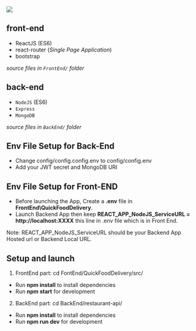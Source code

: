<img src="Screenshots/HomePage-ReactApp.PNG"/>


## front-end

 - ReactJS (ES6)
 - react-router (*Single Page Application*)
 - bootstrap
 
*source files in `FrontEnd/` folder*

## back-end

 - `NodeJS` (ES6)
 - `Express`
 - `MongoDB`

*source files in `BackEnd/` folder*

## Env File Setup for Back-End
- Change config/config.config.env to config/config.env
- Add your JWT secret and MongoDB URI

## Env File Setup for Front-END
- Before launching the App, Create a **.env** file in **FrontEnd\QuickFoodDelivery**.
- Launch Backend App then keep **REACT_APP_NodeJS_ServiceURL = http://localhost:XXXX** this line in .env file which is in Front End.

Note: REACT_APP_NodeJS_ServiceURL should be your Backend App Hosted url or Backend Local URL.



## Setup and launch

1. FrontEnd part: cd FontEnd/QuickFoodDelivery/src/ 
 - Run **npm install** to install dependencies
 - Run **npm start** for development
2. BackEnd part: cd BackEnd/restaurant-api/ 
 - Run **npm install** to install dependencies
 - Run **npm run dev** for development

